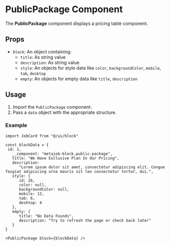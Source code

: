 # PublicPackage Component

The **PublicPackage** component displays a pricing table component.

## Props

- `block`: An object containing:
   - `title`: As string value
   - `description`: As string value
   - `style`: An objects for style data like `color`, `backgroundColor`, `mobile`, `tab`, `desktop`
   - `empty`: An objects for empty data like `title`, `description`

## Usage

1. Import the `PublicPackage` component.
2. Pass a `data` object with the appropriate structure.

### Example

```tsx
import JobCard from "@/ui/block"

const blockData = {
 id: 1,
   __component: "metajob-block.public-package",
   title: "We Have Exclusive Plan In Our Pricing",
   description:
      "Lorem ipsum dolor sit amet, consectetur adipiscing elit. Congue feugiat adipiscing urna mauris sit leo consectetur tortor, dui.",
   style: {
      id: 26,
      color: null,
      backgroundColor: null,
      mobile: 12,
      tab: 6,
      desktop: 4
   },
   empty: {
      title: "No Data Founds",
      description: "Try to refresh the page or check back later"
   }
}

<PublicPackage block={blockData} />
```
